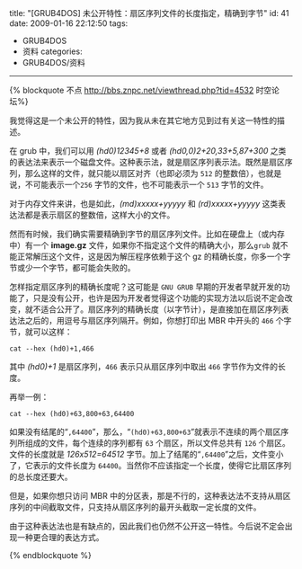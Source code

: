 title: "[GRUB4DOS] 未公开特性：扇区序列文件的长度指定，精确到字节"
id: 41
date: 2009-01-16 22:12:50
tags: 
- GRUB4DOS
- 资料
categories: 
- GRUB4DOS/资料
---

{% blockquote 不点 http://bbs.znpc.net/viewthread.php?tid=4532 时空论坛%}

我觉得这是一个未公开的特性，因为我从未在其它地方见到过有关这一特性的描述。

在 grub 中，我们可以用 *(hd0)12345+8* 或者 *(hd0,0)2+20,33+5,87+300* 之类的表达法来表示一个磁盘文件。这种表示法，就是扇区序列表示法。既然是扇区序列，那么这样的文件，就只能以扇区对齐（也即必须为 `512` 的整数倍），也就是说，不可能表示一个`256` 字节的文件，也不可能表示一个 `513` 字节的文件。

对于内存文件来讲，也是如此，*(md)xxxxx+yyyyy* 和 *(rd)xxxxx+yyyyy* 这类表达法都是表示扇区的整数倍，这样大小的文件。

然而有时候，我们确实需要精确到字节的扇区序列文件。比如在硬盘上（或内存中）有一个 **image.gz** 文件，如果你不指定这个文件的精确大小，那么`grub` 就不能正常解压这个文件，这是因为解压程序依赖于这个 gz 的精确长度，你多一个字节或少一个字节，都可能会失败的。

怎样指定扇区序列的精确长度呢？这可能是 `GNU GRUB` 早期的开发者早就开发的功能了，只是没有公开，也许是因为开发者觉得这个功能的实现方法以后说不定会改变，就不适合公开了。扇区序列的精确长度（以字节计），是直接加在扇区序列表达法之后的，用逗号与扇区序列隔开。例如，你想打印出 MBR 中开头的 `466` 个字节，就可以这样：
```
cat --hex (hd0)+1,466
```
其中 *(hd0)+1* 是扇区序列，`466` 表示只从扇区序列中取出 `466` 字节作为文件的长度。

再举一例：
```
cat --hex (hd0)+63,800+63,64400
```
如果没有结尾的&ldquo;`,64400`&rdquo;，那么，&ldquo;`(hd0)+63,800+63`&rdquo;就表示不连续的两个扇区序列所组成的文件，每个连续的序列都有 `63` 个扇区，所以文件总共有 `126` 个扇区。文件的长度就是 *126x512=64512* 字节。加上了结尾的&ldquo;`,64400`&rdquo;之后，文件变小了，它表示的文件长度为 `64400`。当然你不应该指定一个长度，使得它比扇区序列的总长度还要大。

但是，如果你想只访问 MBR 中的分区表，那是不行的，这种表达法不支持从扇区序列的中间截取文件，只支持从扇区序列的最开头截取一定长度的文件。

由于这种表达法也是有缺点的，因此我们也仍然不公开这一特性。今后说不定会出现一种更合理的表达方式。

{% endblockquote %}